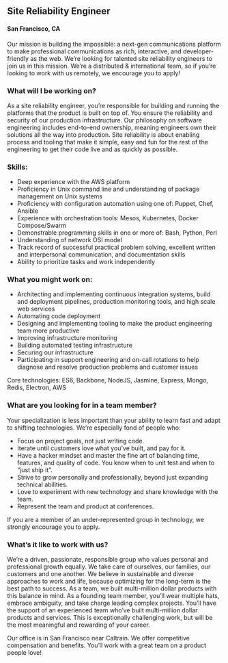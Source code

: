 ## Site Reliability Engineer
#### San Francisco, CA

Our mission is building the impossible: a next-gen communications platform to make professional communications as rich, interactive, and developer-friendly as the web. We’re looking for talented site reliability engineers to join us in this mission.
We’re a distributed & international team, so if you’re looking to work with us remotely, we encourage you to apply!

### What will I be working on?
As a site reliability engineer, you’re responsible for building and running the platforms that the product is built on top of. You ensure the reliability and security of our production infrastructure. Our philosophy on software engineering includes end-to-end ownership, meaning engineers own their solutions all the way into production. Site reliability is about enabling process and tooling that make it simple, easy and fun for the rest of the engineering to get their code live and as quickly as possible.

### Skills:
+	Deep experience with the AWS platform
+	Proficiency in Unix command line and understanding of package management on Unix systems
+	Proficiency with configuration automation using one of: Puppet, Chef, Ansible
+	Experience with orchestration tools: Mesos, Kubernetes, Docker Compose/Swarm
+	Demonstrable programming skills in one or more of: Bash, Python, Perl
+	Understanding of network OSI model
+	Track record of successful practical problem solving, excellent written and interpersonal communication, and documentation skills
+	Ability to prioritize tasks and work independently

### What you might work on:
+	Architecting and implementing continuous integration systems, build and deployment pipelines, production monitoring tools, and high scale web services
+	Automating code deployment
+	Designing and implementing tooling to make the product engineering team more productive
+	Improving infrastructure monitoring
+	Building automated testing infrastructure
+	Securing our infrastructure
+	Participating in support engineering and on-call rotations to help diagnose and resolve production problems and customer issues

Core technologies: ES6, Backbone, NodeJS, Jasmine, Express, Mongo, Redis, Electron, AWS

### What are you looking for in a team member?
Your specialization is less important than your ability to learn fast and adapt to shifting technologies. We’re especially fond of people who:

+	Focus on project goals, not just writing code.
+	Iterate until customers love what you’ve built, and pay for it.
+	Have a hacker mindset and master the fine art of balancing time, features, and quality of code. You know when to unit test and when to “just ship it”.
+	Strive to grow personally and professionally, beyond just expanding technical abilities.
+	Love to experiment with new technology and share knowledge with the team.
+	Represent the team and product at conferences.

If you are a member of an under-represented group in technology, we strongly encourage you to apply.

### What’s it like to work with us?
We’re a driven, passionate, responsible group who values personal and professional growth equally. We take care of ourselves, our families, our customers and one another. We believe in sustainable and diverse approaches to work and life, because optimizing for the long-term is the best path to success. As a team, we built multi-million dollar products with this balance in mind.
As a founding team member, you’ll wear multiple hats, embrace ambiguity, and take charge leading complex projects. You’ll have the support of an experienced team who’ve built multi-million dollar products and services. This is exceptionally challenging work, but will be the most meaningful and rewarding of your career.

Our office is in San Francisco near Caltrain. We offer competitive compensation and benefits. You’ll work with a great team on a product people love!

